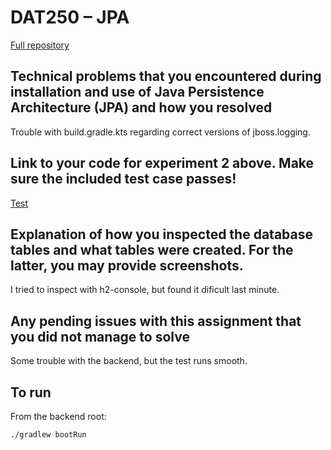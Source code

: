 # DAT250 – JPA

[Full repository](https://github.com/erlendandre/dat250-assignment2)


## Technical problems that you encountered during installation and use of Java Persistence Architecture (JPA) and how you resolved

Trouble with build.gradle.kts regarding correct versions of jboss.logging.


## Link to your code for experiment 2 above. Make sure the included test case passes!
[Test](https://github.com/erlendandre/dat250-assignment2/blob/main/src/test/java/no/hvl/dat250/jpa/polls/PollsTest.java)

## Explanation of how you inspected the database tables and what tables were created. For the latter, you may provide screenshots.

I tried to inspect with h2-console, but found it dificult last minute.

## Any pending issues with this assignment that you did not manage to solve

Some trouble with the backend, but the test runs smooth.


## To run
From the backend root:
```bash
./gradlew bootRun
```
